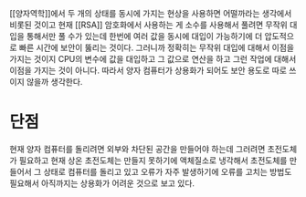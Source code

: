 [[양자역학]]에서 두 개의 상태를 동시에 가지는 현상을 사용하면 어떨까라는 생각에서 비롯된 것이고
현재 [[RSA]] 암호화에서 사용하는 게 소수를 사용해서 풀려면 무작위 대입을 통해서만 풀 수가 있는데
한번에 여러 값을 동시에 대입이 가능하기에 더 압도적으로 빠른 시간에 보안이 뚫리는 것이다.
그러니까 정확히는 무작위 대입에 대해서 이점을 가지는 것이지 
CPU의 변수에 값을 대입하고 그 값으로 연산을 하고 그런 작업에 대해서 이점을 가지는 것이 아니다.
따라서 양자 컴퓨터가 상용화가 되어도 보안 용도로 따로 쓰이지 않을까 생각한다.

# 단점
현재 양자 컴퓨터를 돌리려면 외부와 차단된 공간을 만들어야 하는데
그러려면 초전도체가 필요하고 현재 상온 초전도체는 만들지 못하기에
액체질소로 냉각해서 초전도체를 만들어서 그 상태로 컴퓨터를 돌리고 있고
오류가 자주 발생하기에 오류를 고치는 방법도 필요해서 아직까지는 상용화가 어려운 것으로 보고 있다.
